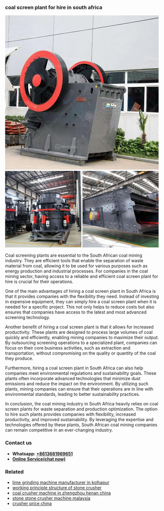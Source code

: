 <h3>coal screen plant for hire in south africa</h3><img src='1708332609.jpg' alt=''><p>Coal screening plants are essential to the South African coal mining industry. They are efficient tools that enable the separation of waste material from coal, allowing it to be used for various purposes such as energy production and industrial processes. For companies in the coal mining sector, having access to a reliable and efficient coal screen plant for hire is crucial for their operations.</p><p>One of the main advantages of hiring a coal screen plant in South Africa is that it provides companies with the flexibility they need. Instead of investing in expensive equipment, they can simply hire a coal screen plant when it is needed for a specific project. This not only helps to reduce costs but also ensures that companies have access to the latest and most advanced screening technology.</p><p>Another benefit of hiring a coal screen plant is that it allows for increased productivity. These plants are designed to process large volumes of coal quickly and efficiently, enabling mining companies to maximize their output. By outsourcing screening operations to a specialized plant, companies can focus on their core business activities, such as extraction and transportation, without compromising on the quality or quantity of the coal they produce.</p><p>Furthermore, hiring a coal screen plant in South Africa can also help companies meet environmental regulations and sustainability goals. These plants often incorporate advanced technologies that minimize dust emissions and reduce the impact on the environment. By utilizing such plants, mining companies can ensure that their operations are in line with environmental standards, leading to better sustainability practices.</p><p>In conclusion, the coal mining industry in South Africa heavily relies on coal screen plants for waste separation and production optimization. The option to hire such plants provides companies with flexibility, increased productivity, and improved sustainability. By leveraging the expertise and technologies offered by these plants, South African coal mining companies can remain competitive in an ever-changing industry.</p><h3>Contact us</h3><ul><li><strong>Whatsapp:&nbsp;<a href="https://wa.me/8613661969651">+8613661969651</a></strong></li><li><a href="https://swt.shibang-china.com/?git&amp;zhl&amp;coal screen plant for hire in south africa"><strong>Online Service(chat now)</strong></a></li></ul><h3>Related</h3><ul><li><a href='lime grinding machine manufacturer in kolhapur.md'>lime grinding machine manufacturer in kolhapur</a></li><li><a href='working principle structure of stone crusher.md'>working principle structure of stone crusher</a></li><li><a href='coal crusher machine in zhengzhou henan china.md'>coal crusher machine in zhengzhou henan china</a></li><li><a href='stone stone crusher machine malaysia.md'>stone stone crusher machine malaysia</a></li><li><a href='crusher price china.md'>crusher price china</a></li></ul>